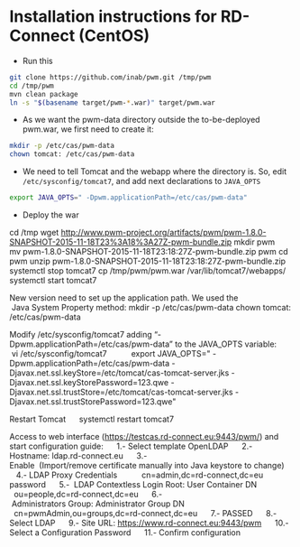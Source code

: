 Installation instructions for RD-Connect (CentOS)
=====

* Run this
```bash
git clone https://github.com/inab/pwm.git /tmp/pwm
cd /tmp/pwm
mvn clean package
ln -s "$(basename target/pwm-*.war)" target/pwm.war
```
* As we want the pwm-data directory outside the to-be-deployed pwm.war, we first need to create it:
```bash
mkdir -p /etc/cas/pwm-data
chown tomcat: /etc/cas/pwm-data
```

* We need to tell Tomcat and the webapp where the directory is. So, edit `/etc/sysconfig/tomcat7`, and add next declarations to `JAVA_OPTS`

```bash
export JAVA_OPTS=" -Dpwm.applicationPath=/etc/cas/pwm-data"
```

* Deploy the war

cd /tmp 
wget http://www.pwm-project.org/artifacts/pwm/pwm-1.8.0-SNAPSHOT-2015-11-18T23%3A18%3A27Z-pwm-bundle.zip 
mkdir pwm 
mv pwm-1.8.0-SNAPSHOT-2015-11-18T23\:18\:27Z-pwm-bundle.zip pwm 
cd pwm 
unzip pwm-1.8.0-SNAPSHOT-2015-11-18T23\:18\:27Z-pwm-bundle.zip 
systemctl stop tomcat7 
cp /tmp/pwm/pwm.war /var/lib/tomcat7/webapps/ 
systemctl start tomcat7 

New version need to set up the application path. We used the  Java System Property method: 
mkdir -p /etc/cas/pwm-data 
chown tomcat: /etc/cas/pwm-data 

Modify /etc/sysconfig/tomcat7 adding “-Dpwm.applicationPath=/etc/cas/pwm-data” to the JAVA_OPTS variable: 
     vi /etc/sysconfig/tomcat7 
          export JAVA_OPTS=" -Dpwm.applicationPath=/etc/cas/pwm-data -Djavax.net.ssl.keyStore=/etc/tomcat/cas-tomcat-server.jks -Djavax.net.ssl.keyStorePassword=123.qwe -Djavax.net.ssl.trustStore=/etc/tomcat/cas-tomcat-server.jks -Djavax.net.ssl.trustStorePassword=123.qwe" 

Restart Tomcat 
     systemctl restart tomcat7 


Access to web interface (https://testcas.rd-connect.eu:9443/pwm/) and start configuration guide:
     1.- Select template OpenLDAP 
     2.- Hostname: ldap.rd-connect.eu 
     3.- Enable  (Import/remove certificate manually into Java keystore to change)  
     4.- LDAP Proxy Credentials 
          cn=admin,dc=rd-connect,dc=eu 
          password 
     5.-  LDAP Contextless Login Root: User Container DN  
          ou=people,dc=rd-connect,dc=eu 
     6.- Administrators Group: Administrator Group DN  
          cn=pwmAdmin,ou=groups,dc=rd-connect,dc=eu 
     7.- PASSED 
     8.- Select LDAP 
     9.- Site URL: https://www.rd-connect.eu:9443/pwm 
     10.- Select a Configuration Password 
     11.- Confirm configuration 

